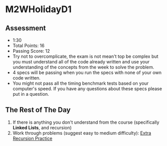 # M2WHolidayD1

## Assessment

- 1:30
- Total Points: 16
- Passing Score: 12
- Try not to overcomplicate, the exam is not mean't top be complex but
  you must understand all of the code already written and use your understanding
  of the concepts from the week to solve the problem.
- 4 specs will be passing when you run the specs with none of your own code
  written.
- You might not pass all the timing benchmark tests based on your computer's
  speed. If you have any questions about these specs please put in a question.

## The Rest of The Day

1. If there is anything you don't understand from the course (specifically
**Linked Lists**, and recursion)
2. Work through problems (suggest easy to medium difficulty):
[Extra Recursion Practice]

[Extra Recursion Practice]: https://leetcode.com/tag/recursion/
